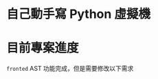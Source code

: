 # 自己動手寫 Python 虛擬機

# 目前專案進度
`fronted` AST 功能完成，但是需要修改以下需求

```node.py 樣板程式碼太多冗於，希望搭配類別裝飾器盡量去重複化
```
